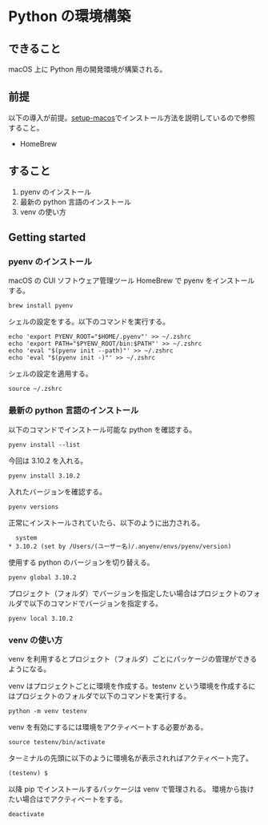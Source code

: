 # Python の環境構築

## できること

macOS 上に Python 用の開発環境が構築される。

## 前提

以下の導入が前提。[setup-macos](https://github.com/kazukitash/setup-macos)でインストール方法を説明しているので参照すること。

- HomeBrew

## すること

1. pyenv のインストール
2. 最新の python 言語のインストール
3. venv の使い方

## Getting started

### pyenv のインストール

macOS の CUI ソフトウェア管理ツール HomeBrew で pyenv をインストールする。

```shell
brew install pyenv
```

シェルの設定をする。以下のコマンドを実行する。

```shell
echo 'export PYENV_ROOT="$HOME/.pyenv"' >> ~/.zshrc
echo 'export PATH="$PYENV_ROOT/bin:$PATH"' >> ~/.zshrc
echo 'eval "$(pyenv init --path)"' >> ~/.zshrc
echo 'eval "$(pyenv init -)"' >> ~/.zshrc
```

シェルの設定を適用する。

```shell
source ~/.zshrc
```

### 最新の python 言語のインストール

以下のコマンドでインストール可能な python を確認する。

```shell
pyenv install --list
```

今回は 3.10.2 を入れる。

```shell
pyenv install 3.10.2
```

入れたバージョンを確認する。

```shell
pyenv versions
```

正常にインストールされていたら、以下のように出力される。

```shell
  system
* 3.10.2 (set by /Users/(ユーザー名)/.anyenv/envs/pyenv/version)
```

使用する python のバージョンを切り替える。

```shell
pyenv global 3.10.2
```

プロジェクト（フォルダ）でバージョンを指定したい場合はプロジェクトのフォルダで以下のコマンドでバージョンを指定する。

```shell
pyenv local 3.10.2
```

### venv の使い方

venv を利用するとプロジェクト（フォルダ）ごとにパッケージの管理ができるようになる。

venv はプロジェクトごとに環境を作成する。testenv という環境を作成するにはプロジェクトのフォルダで以下のコマンドを実行する。

```shell
python -m venv testenv
```

venv を有効にするには環境をアクティベートする必要がある。

```shell
source testenv/bin/activate
```

ターミナルの先頭に以下のように環境名が表示されればアクティベート完了。

```shell
(testenv) $
```

以降 pip でインストールするパッケージは venv で管理される。
環境から抜けたい場合はでアクティベートをする。

```shell
deactivate
```
